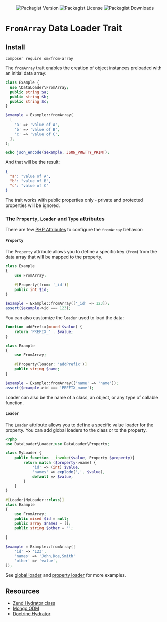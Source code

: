 <div align="center">

![Packagist Version](https://img.shields.io/packagist/v/om/from-array?style=for-the-badge)
![Packagist License](https://img.shields.io/packagist/l/om/from-array?style=for-the-badge)
![Packagist Downloads](https://img.shields.io/packagist/dm/om/from-array?style=for-the-badge)

</div>

# `FromArray` Data Loader Trait

## Install

```shell
composer require om/from-array
```

The `fromArray` trait enables the creation of object instances preloaded with an initial data array:

```php
class Example {
  use \DataLoader\FromArray;
  public string $a;
  public string $b;
  public string $c;
}

$example = Example::fromArray(
  [
    'a' => 'value of A',
    'b' => 'value of B',
    'c' => 'value of C',
  ],
);

echo json_encode($example, JSON_PRETTY_PRINT);
```

And that will be the result:

```json
{
  "a": "value of A",
  "b": "value of B",
  "c": "value of C"
}
```

The trait works with public properties only - private and protected properties will be ignored.

### The `Property`, `Loader` and `Type` attributes

There are few [PHP Attributes](https://www.php.net/manual/en/language.attributes.overview.php) to
configure the `fromArray` behavior:

#### `Property`

The `Property` attribute allows you to define a specific key (`from`) from the data array that will be mapped to the
property.

```php
class Example
{
    use FromArray;
    
    #[Property(from: '_id')]
    public int $id;
}

$example = Example::fromArray(['_id' => 123]);
assert($example->id === 123);
```

You can also customize the `loader` used to load the data:

```php
function addPrefix(mixed $value) {
    return 'PREFIX_' . $value;
}

class Example
{
    use FromArray;
    
    #[Property(loader: 'addPrefix')]
    public string $name;
}

$example = Example::fromArray(['name' => 'name']);
assert($example->id === 'PREFIX_name');
```

Loader can also be the name of a class, an object, or any type of callable function.

#### `Loader`

The `Loader` attribute allows you to define a specific value loader for the property. You can add global loaders to the
class or to the property.

```php
<?php
use DataLoader\Loader;use DataLoader\Property;

class MyLoader {
    public function __invoke($value, Property $property){
        return match ($property->name) {
            'id' => (int) $value,
            'names' => explode(',', $value),
            default => $value,
        }
    }
} 

#[Loader(MyLoader::class)]
class Example
{
    use FromArray;
    public mixed $id = null;
    public array $names = [];
    public string $other = '';
    
}

$example = Example::fromArray([
    'id' => '123',
    'names' => 'John,Doe,Smith'
    'other' => 'value',
]);
```

See [global loader](/examples/loader-class.php) and [property loader](/examples/loader-property.php) for more examples.

## Resources

* [Zend Hydrator class](https://github.com/zendframework/zend-hydrator)
* [Mongo ODM](https://github.com/makasim/yadm)
* [Doctrine Hydrator](https://github.com/doctrine/DoctrineModule/blob/2.1.x/docs/hydrator.md)

